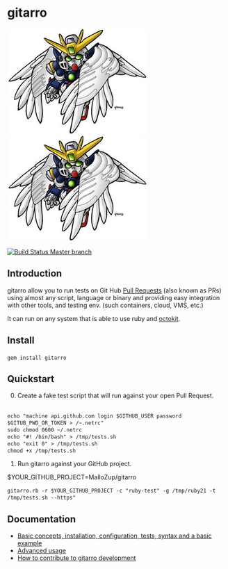 # gitarro

![GUNDAM image](doc/gundam.jpg)
![GUNDAM image](doc/gundam.jpg)

[![Build Status Master branch](https://travis-ci.org/openSUSE/gitarro.svg?branch=master)](https://travis-ci.org/openSUSE/gitarro)

## Introduction

gitarro allow you to run tests on Git Hub [Pull Requests](https://help.github.com/articles/about-pull-requests/) (also known as PRs) using almost any script, language or binary and providing easy integration with other tools, and testing env. (such containers, cloud, VMS, etc.)

It can run on any system that is able to use ruby and [octokit](https://github.com/octokit/octokit.rb).

## Install

``` gem install gitarro ```


## Quickstart


0. Create a fake test script that will run against your open Pull Request.

```console

echo "machine api.github.com login $GITHUB_USER password $GITUB_PWD_OR_TOKEN > /~.netrc"
sudo chmod 0600 ~/.netrc
echo "#! /bin/bash" > /tmp/tests.sh
echo "exit 0" > /tmp/tests.sh
chmod +x /tmp/tests.sh
```

1. Run gitarro against your GitHub project.

$YOUR_GITHUB_PROJECT=MalloZup/gitarro 

```console
gitarro.rb -r $YOUR_GITHUB_PROJECT -c "ruby-test" -g /tmp/ruby21 -t /tmp/tests.sh --https"
```

## Documentation

* [Basic concepts, installation, configuration, tests, syntax and a basic example](doc/BASICS.md)
* [Advanced usage](doc/ADVANCED.md)
* [How to contribute to gitarro development](doc/CONTRIBUTING.md)
